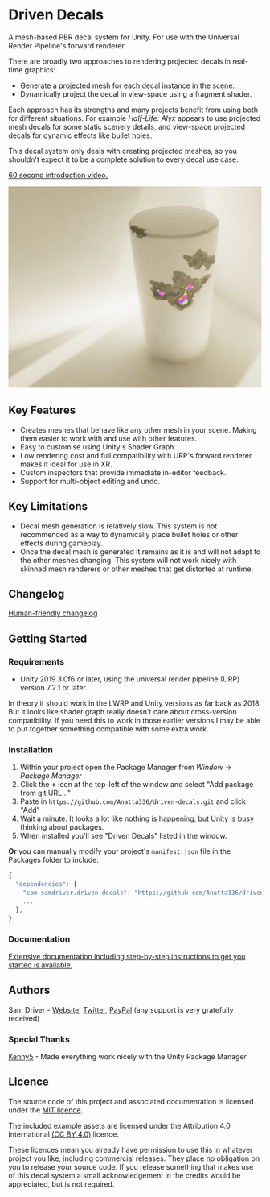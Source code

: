 # Driven Decals
A mesh-based PBR decal system for Unity. For use with the Universal Render Pipeline's forward renderer.

There are broadly two approaches to rendering projected decals in real-time graphics:
* Generate a projected mesh for each decal instance in the scene.
* Dynamically project the decal in view-space using a fragment shader.

Each approach has its strengths and many projects benefit from using both for different situations. For example *Half-Life: Alyx* appears to use projected mesh decals for some static scenery details, and view-space projected decals for dynamic effects like bullet holes.

This decal system only deals with creating projected meshes, so you shouldn't expect it to be a complete solution to every decal use case.

[60 second introduction video.](https://www.youtube.com/watch?v=zFEtdRrD2D4)

![Decals applied to a cylinder, giving the impression that it is made of cracked concrete. One of the cracks reveals a bright abstract pattern beneath the surface.](/Documentation~/images/demonstration.png)

## Key Features
* Creates meshes that behave like any other mesh in your scene. Making them easier to work with and use with other features.
* Easy to customise using Unity's Shader Graph.
* Low rendering cost and full compatibility with URP's forward renderer makes it ideal for use in XR.
* Custom inspectors that provide immediate in-editor feedback.
* Support for multi-object editing and undo.

## Key Limitations
* Decal mesh generation is relatively slow. This system is not recommended as a way to dynamically place bullet holes or other effects during gameplay.
* Once the decal mesh is generated it remains as it is and will not adapt to the other meshes changing. This system will not work nicely with skinned mesh renderers or other meshes that get distorted at runtime.

## Changelog
[Human-friendly changelog](CHANGELOG.md)

## Getting Started
### Requirements
* Unity 2019.3.0f6 or later, using the universal render pipeline (URP) version 7.2.1 or later.

In theory it should work in the LWRP and Unity versions as far back as 2018. But it looks like shader graph really doesn't care about cross-version compatibility. If you need this to work in those earlier versions I may be able to put together something compatible with some extra work. 

### Installation
1. Within your project open the Package Manager from *Window* → *Package Manager*
2. Click the **+** icon at the top-left of the window and select "Add package from git URL..."
3. Paste in `https://github.com/Anatta336/driven-decals.git` and click "Add"
4. Wait a minute. It looks a lot like nothing is happening, but Unity is busy thinking about packages.
5. When installed you'll see "Driven Decals" listed in the window.

**Or** you can manually modify your project's `manifest.json` file in the Packages folder to include:
```js
{
  "dependencies": {
    "com.samdriver.driven-decals": "https://github.com/Anatta336/driven-decals.git",
    ...
  },
}
```

### Documentation
[Extensive documentation including step-by-step instructions to get you started is available.](Documentation~/DrivenDecals.md)

## Authors
Sam Driver - [Website](https://samdriver.xyz/), [Twitter](https://twitter.com/SamDriver_), [PayPal](https://www.paypal.me/SamDriver336) (any support is very gratefully received)

### Special Thanks
[Kenny5](https://github.com/Kenny5) - Made everything work nicely with the Unity Package Manager.

## Licence
The source code of this project and associated documentation is licensed under the [MIT licence](../master/LICENSE.txt).

The included example assets are licensed under the Attribution 4.0 International [(CC BY 4.0)](https://creativecommons.org/licenses/by/4.0/) licence.

These licences mean you already have permission to use this in whatever project you like, including commercial releases. They place no obligation on you to release your source code. If you release something that makes use of this decal system a small acknowledgement in the credits would be appreciated, but is not required.
